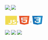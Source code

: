  <div>
   <a href="https://github.com/GiulianaRayca">
   <img height="180em" src="https://github-readme-stats.vercel.app/api?username=GiulianaRayca&show_icons=true&theme=tokyonight&include_all_commits=true&count_private=true"/>
   <img height="180em" src="https://github-readme-stats.vercel.app/api/top-langs/?username=GiulianaRayca&layout=compact&langs_count=6&theme=tokyonight"/>
</div>
    
<div style="display: inline_block"><br>
  <img align="center" alt="Js" height="30" width="40" src="https://raw.githubusercontent.com/devicons/devicon/master/icons/javascript/javascript-plain.svg">
  <img align="center" alt="HTML" height="30" width="40" src="https://raw.githubusercontent.com/devicons/devicon/master/icons/html5/html5-original.svg">
  <img align="center" alt="CSS" height="30" width="40" src="https://raw.githubusercontent.com/devicons/devicon/master/icons/css3/css3-original.svg">
</div>
 
<br>
 
 
<div> 
  <a href="https://instagram.com/rx.giu" target="_blank"><img src="https://img.shields.io/badge/-Instagram-%23E4405F?style=for-the-badge&logo=instagram&logoColor=white" target="_blank"></a>
<a href="https://discord.com/users/1168720588500639848" target="_blank"><img src="https://img.shields.io/badge/Discord-Lopez-7289DA?style=for-the-badge&logo=discord&logoColor=white"></a>
 <a href="mailto:gilly.rx03@gmail.com" target="_blank"><img src="https://img.shields.io/badge/Gmail-gilly.rx03-%23333?style=for-the-badge&logo=gmail&logoColor=white"></a>
</div>
